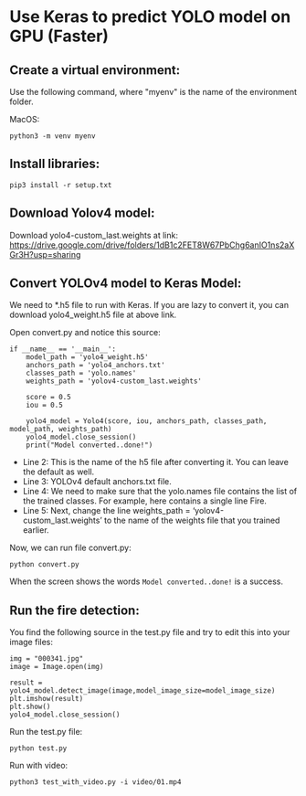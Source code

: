 # Use Keras to predict YOLO model on GPU (Faster)

## Create a virtual environment:

Use the following command, where "myenv" is the name of the environment folder. 

MacOS:

```
python3 -m venv myenv
```

## Install libraries:

```
pip3 install -r setup.txt
```

## Download Yolov4 model:
Download yolo4-custom_last.weights at link: https://drive.google.com/drive/folders/1dB1c2FET8W67PbChg6anIO1ns2aXGr3H?usp=sharing

## Convert YOLOv4 model to Keras Model:

We need to *.h5 file to run with Keras. If you are lazy to convert it, you can download yolo4_weight.h5 file at above link.

Open convert.py and notice this source:

```
if __name__ == '__main__':
    model_path = 'yolo4_weight.h5'
    anchors_path = 'yolo4_anchors.txt'
    classes_path = 'yolo.names'
    weights_path = 'yolov4-custom_last.weights'

    score = 0.5
    iou = 0.5

    yolo4_model = Yolo4(score, iou, anchors_path, classes_path, model_path, weights_path)
    yolo4_model.close_session()
    print("Model converted..done!")
```

- Line 2: This is the name of the h5 file after converting it. You can leave the default as well.
- Line 3: YOLOv4 default anchors.txt file.
- Line 4: We need to make sure that the yolo.names file contains the list of the trained classes. For example, here contains a single line Fire.
- Line 5: Next, change the line weights_path = ‘yolov4-custom_last.weights’ to the name of the weights file that you trained earlier.

Now, we can run file convert.py:
```
python convert.py
```
When the screen shows the words `Model converted..done!` is a success.

## Run the fire detection:
You find the following source in the test.py file and try to edit this into your image files:
```
img = "000341.jpg"
image = Image.open(img)

result = yolo4_model.detect_image(image,model_image_size=model_image_size)
plt.imshow(result)
plt.show()
yolo4_model.close_session()
```
Run the test.py file:

```
python test.py
```

Run with video:

```
python3 test_with_video.py -i video/01.mp4
```